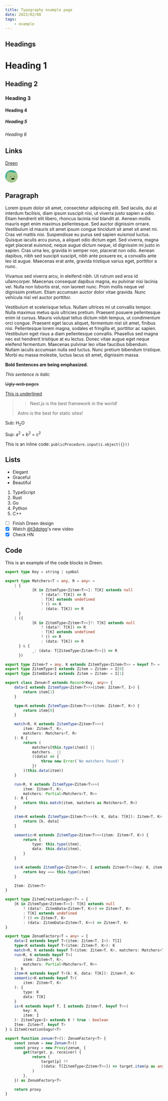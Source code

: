 ```yaml
---
title: Typography example page
date: 2022/02/08
tags:
    - example
---
```


## Headings

# Heading 1

## Heading 2

### Heading 3

#### Heading 4

##### Heading 5

###### Heading 6

## Links

[Dreen](https://dreen.zihan.ga/)

[<svg viewBox="0 0 36 36" fill="none" role="img" xmlns="http://www.w3.org/2000/svg" width="40" height="40"><title>Zihan Chen</title><mask id="mask__beam" maskUnits="userSpaceOnUse" x="0" y="0" width="36" height="36"><rect width="36" height="36" rx="72" fill="#FFFFFF"></rect>
</mask><g mask="url(#mask__beam)"><rect width="36" height="36" fill="#37ab98"></rect><rect x="0" y="0" width="36" height="36" transform="translate(7 7) rotate(97 18 18) scale(1.1)" fill="#a6c88c" rx="6"></rect><g transform="translate(3.5 3.5) rotate(-7 18 18)"><path d="M13,20 a1,0.75 0 0,0 10,0" fill="#000000"></path><rect x="12" y="14" width="1.5" height="2" rx="1" stroke="none" fill="#000000"></rect><rect x="22" y="14" width="1.5" height="2" rx="1" stroke="none" fill="#000000"></rect>
</g>
</g>
</svg>](https://dreen.zihan.ga)

## Paragraph

Lorem ipsum dolor sit amet, consectetur adipiscing elit. Sed iaculis, dui at interdum facilisis, diam ipsum suscipit nisi, ut viverra justo sapien a odio. Etiam hendrerit elit libero, rhoncus lacinia nisl blandit at. Aenean mollis mauris eget enim maximus pellentesque. Sed auctor dignissim ornare. Vestibulum id mauris sit amet ipsum congue tincidunt sit amet sit amet mi. Cras vel mattis nisi. Suspendisse eu purus sed sapien euismod luctus. Quisque iaculis arcu purus, a aliquet odio dictum eget. Sed viverra, magna eget placerat euismod, neque augue dictum neque, id dignissim mi justo in sapien. Cras urna leo, gravida in semper non, placerat non odio. Aenean dapibus, nibh sed suscipit suscipit, nibh ante posuere ex, a convallis ante leo id augue. Maecenas erat ante, gravida tristique varius eget, porttitor a nunc.

Vivamus sed viverra arcu, in eleifend nibh. Ut rutrum sed eros id ullamcorper. Maecenas consequat dapibus magna, eu pulvinar nisi lacinia vel. Nulla non lobortis erat, non laoreet nunc. Proin mollis neque vel dignissim pretium. Etiam accumsan auctor dolor vitae gravida. Nunc vehicula nisl vel auctor porttitor.

Vestibulum et scelerisque tellus. Nullam ultrices mi ut convallis tempor. Nulla maximus metus quis ultricies pretium. Praesent posuere pellentesque enim id cursus. Mauris volutpat tellus dictum nibh tempus, ut condimentum orci congue. Praesent eget lacus aliquet, fermentum nisl sit amet, finibus nisi. Pellentesque lorem magna, sodales et fringilla et, porttitor ac sapien. Vestibulum eget risus a diam pellentesque convallis. Phasellus sed magna nec est hendrerit tristique at eu lectus. Donec vitae augue eget neque eleifend fermentum. Maecenas pulvinar leo vitae faucibus bibendum. Nullam iaculis accumsan nulla sed luctus. Nunc pretium bibendum tristique. Morbi eu massa molestie, luctus lacus sit amet, dignissim massa.

**Bold Sentences are being emphasized.**

_This sentence is italic_

~~Ugly web pages~~

<ins>This is underlined</ins>

> > Next.js is the best framework in the world!
>
> Astro is the best for static sites!

Sub: H<sub>2</sub>O

Sup: a<sup>2</sup> + b<sup>2</sup> = c<sup>2</sup>

This is an inline code: `publicProcedure.input(z.object({}))`

## Lists

-   Elegant
-   Graceful
-   Beautiful

1. TypeScript
2. Rust
3. Go
4. Python
5. C++

-   [ ] Finish Dreen design
-   [x] Watch [@t3dotgg](https://www.youtube.com/@t3dotgg)'s new video
-   [x] Check HN

## Code

This is an example of the code blocks in Dreen.

```ts
export type Key = string | symbol

export type Matchers<T = any, R = any> =
	| {
			[K in ZitemType<Zitem<T>>]: T[K] extends null
				? (data?: T[K]) => R
				: T[K] extends undefined
				? () => R
				: (data: T[K]) => R
	  }
	| ({
			[K in ZitemType<Zitem<T>>]?: T[K] extends null
				? (data?: T[K]) => R
				: T[K] extends undefined
				? () => R
				: (data: T[K]) => R
	  } & {
			_: (data: T[ZitemType<Zitem<T>>]) => R
	  })

export type Zitem<T = any, K extends ZitemType<Zitem<T>> = keyof T> = [K, T[K]]
export type ZitemType<I extends Zitem = Zitem> = I[0]
export type ZitemData<I extends Zitem = Zitem> = I[1]

export class Zenum<T extends Record<Key, any>> {
	data<I extends ZitemType<Zitem<T>>>(item: Zitem<T, I>) {
		return item[1]
	}

	type<K extends ZitemType<Zitem<T>>>(item: Zitem<T, K>) {
		return item[0]
	}

	match<R, K extends ZitemType<Zitem<T>>>(
		item: Zitem<T, K>,
		matchers: Matchers<T, R>
	): R {
		return (
			matchers[this.type(item)] ||
			matchers._ ||
			((data) => {
				throw new Error(`No matchers found!`)
			})
		)(this.data(item))
	}

	run<R, K extends ZitemType<Zitem<T>>>(
		item: Zitem<T, K>,
		matchers: Partial<Matchers<T, R>>
	): R {
		return this.match(item, matchers as Matchers<T, R>)
	}

	item<K extends ZitemType<Zitem<T>>>(k: K, data: T[K]): Zitem<T, K> {
		return [k, data]
	}

	semantic<K extends ZitemType<Zitem<T>>>(item: Zitem<T, K>) {
		return {
			type: this.type(item),
			data: this.data(item),
		}
	}

	is<K extends ZitemType<Zitem<T>>, I extends Zitem<T>>(key: K, item: I) {
		return key === this.type(item)
	}

	Item: Zitem<T>
}

export type ZitemCreationSugur<T> = {
	[K in ZitemType<Zitem<T>>]: T[K] extends null
		? (data?: ZitemData<Zitem<T, K>>) => Zitem<T, K>
		: T[K] extends undefined
		? () => Zitem<T, K>
		: (data: ZitemData<Zitem<T, K>>) => Zitem<T, K>
}

export type ZenumFactory<T = any> = {
	data<I extends keyof T>(item: Zitem<T, I>): T[I]
	type<K extends keyof T>(item: Zitem<T, K>): K
	match<R, K extends keyof T>(item: Zitem<T, K>, matchers: Matchers<T, R>): R
	run<R, K extends keyof T>(
		item: Zitem<T, K>,
		matchers: Partial<Matchers<T, R>>
	): R
	item<K extends keyof T>(k: K, data: T[K]): Zitem<T, K>
	semantic<K extends keyof T>(
		item: Zitem<T, K>
	): {
		type: K
		data: T[K]
	}
	is<K extends keyof T, I extends Zitem<T, keyof T>>(
		key: K,
		item: I
	): ZitemType<I> extends K ? true : boolean
	Item: Zitem<T, keyof T>
} & ZitemCreationSugur<T>

export function zenum<T>(): ZenumFactory<T> {
	const zenum = new Zenum<T>()
	const proxy = new Proxy(zenum, {
		get(target, p, receiver) {
			return (
				target[p] ??
				((data: T[ZitemType<Zitem<T>>]) => target.item(p as any, data))
			)
		},
	}) as ZenumFactory<T>

	return proxy
}
```
